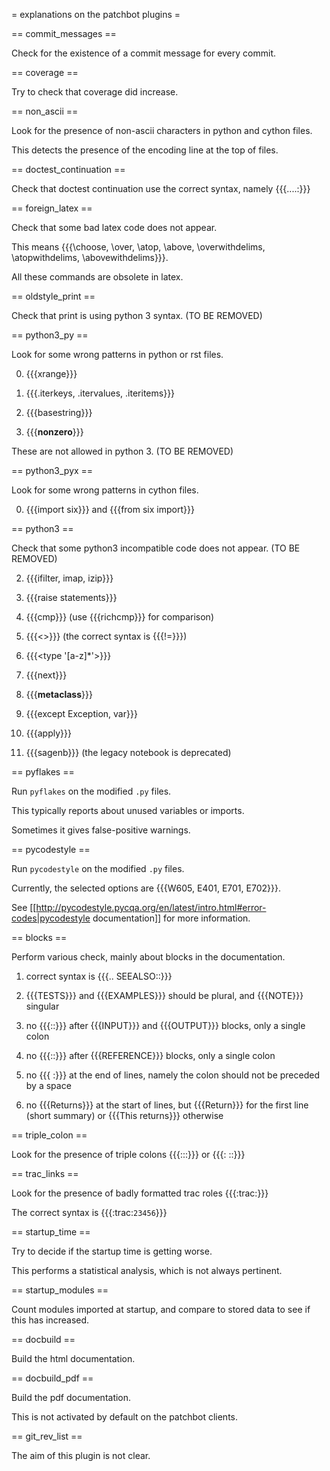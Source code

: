= explanations on the patchbot plugins =

== commit_messages ==

Check for the existence of a commit message for every commit.

== coverage ==

Try to check that coverage did increase.

== non_ascii ==

Look for the presence of non-ascii characters in python and cython files.

This detects the presence of the encoding line at the top of files.

== doctest_continuation ==

Check that doctest continuation use the correct syntax, namely {{{....:}}}

== foreign_latex ==

Check that some bad latex code does not appear.

This means {{{\choose, \over, \atop, \above, \overwithdelims, \atopwithdelims, \abovewithdelims}}}.

All these commands are obsolete in latex.

== oldstyle_print ==

Check that print is using python 3 syntax. (TO BE REMOVED)

== python3_py ==

Look for some wrong patterns in python or rst files.

0) {{{xrange}}}

1) {{{.iterkeys, .itervalues, .iteritems}}}

2) {{{basestring}}}

3) {{{__nonzero__}}}

These are not allowed in python 3. (TO BE REMOVED)

== python3_pyx ==

Look for some wrong patterns in cython files.

0) {{{import six}}} and {{{from six import}}}

== python3 ==

Check that some python3 incompatible code does not appear. (TO BE REMOVED)

2) {{{ifilter, imap, izip}}}

3) {{{raise statements}}}

4) {{{cmp}}} (use {{{richcmp}}} for comparison)

6) {{{<>}}} (the correct syntax is {{{!=}}})

7) {{{<type '[a-z]*'>}}}

8) {{{next}}}

9) {{{__metaclass__}}}

10) {{{except Exception, var}}}

11) {{{apply}}}

12) {{{sagenb}}} (the legacy notebook is deprecated)

== pyflakes ==

Run `pyflakes` on the modified `.py` files.

This typically reports about unused variables or imports.

Sometimes it gives false-positive warnings.

== pycodestyle ==

Run `pycodestyle` on the modified `.py` files.

Currently, the selected options are {{{W605, E401, E701, E702}}}.

See [[http://pycodestyle.pycqa.org/en/latest/intro.html#error-codes|pycodestyle documentation]] for more information.

== blocks ==

Perform various check, mainly about blocks in the documentation.

1) correct syntax is {{{.. SEEALSO::}}}

2) {{{TESTS}}} and {{{EXAMPLES}}} should be plural, and {{{NOTE}}} singular

3) no {{{::}}} after {{{INPUT}}} and {{{OUTPUT}}} blocks, only a single colon

4) no {{{::}}} after {{{REFERENCE}}} blocks, only a single colon
    
5) no {{{ :}}} at the end of lines, namely the colon should not be preceded by a space
    
6) no {{{Returns}}} at the start of lines, but {{{Return}}} for the first line (short summary) or {{{This returns}}} otherwise

== triple_colon ==

Look for the presence of triple colons {{{:::}}} or {{{: ::}}}

== trac_links ==

Look for the presence of badly formatted trac roles {{{:trac:}}}

The correct syntax is {{{:trac:`23456`}}}

== startup_time ==

Try to decide if the startup time is getting worse.

This performs a statistical analysis, which is not always pertinent.

== startup_modules ==

Count modules imported at startup, and compare to stored data to see if this has increased.

== docbuild ==

Build the html documentation.

== docbuild_pdf ==

Build the pdf documentation.

This is not activated by default on the patchbot clients.

== git_rev_list ==

The aim of this plugin is not clear.
